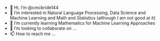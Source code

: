 - 👋 Hi, I’m @cmcbride144
- 👀 I’m interested in Natural Language Processing, Data Science and Machine Learning and Math and Statistics (although I am not good at it)
- 🌱 I’m currently learning Mathematics for Machine Learning Approaches
- 💞️ I’m looking to collaborate on ...
- 📫 How to reach me ...

<!---
cmcbride144/cmcbride144 is a ✨ special ✨ repository because its `README.md` (this file) appears on your GitHub profile.
You can click the Preview link to take a look at your changes.
--->
